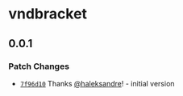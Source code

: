 # vndbracket

## 0.0.1

### Patch Changes

- [`7f96d10`](https://github.com/haleksandre/test-tauri/commit/7f96d10b3aea6136825a89a7abaf580219c3d961) Thanks [@haleksandre](https://github.com/haleksandre)! - initial version
